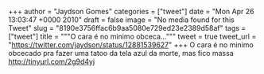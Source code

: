 
+++
author = "Jaydson Gomes"
categories = ["tweet"]
date = "Mon Apr 26 13:03:47 +0000 2010"
draft = false
image = "No media found for this Tweet"
slug = "8190e3756ffac6b9aa5080e729ed23e2389d58af"
tags = ["tweet"]
title = """O cara é no minimo obceca..."""
tweet = true
tweet_url = "https://twitter.com/jaydson/status/12881539627"
+++
O cara é no minimo obcecado pra fazer uma tatoo da tela azul da morte, mas fico massa http://tinyurl.com/2g9d4yj
